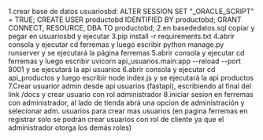 1.crear base de datos usuariosbd:
ALTER SESSION SET "_ORACLE_SCRIPT" = TRUE;
CREATE USER productobd IDENTIFIED BY productobd;
GRANT CONNECT, RESOURCE, DBA TO productobd;
2.en basededatos.sql copiar y pegar en usuariosbd y ejecutar
3.pip install -r requirements.txt
4.abrir consola y ejecutar cd ferremas y luego escribir python manage.py runserver y se ejecutará la página ferremas
5.abrir consola y ejecutar cd ferremas y luego escribir uvicorn api_usuarios.main:app --reload --port 8001 y se ejecutará la api usuarios
6.abrir consola y ejecutar cd api_productos y luego escribir node index.js y se ejecutará la api productos
7.Crear usuarior admin desde api usuarios (fastapi), escribiendo al final del link /docs y crear usuario con rol administrador
8.iniciar sesion en ferremas con administrador, al lado de tienda abrá una opcion de administración y selecionar adm. usuarios para crear mas usuarios (en pagina ferremas en registrar solo se podrán crear usuarios con rol de cliente ya que el administrador otorga los demás roles)
